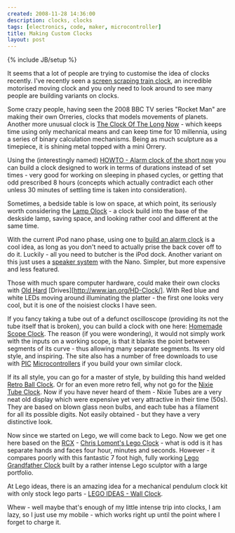 ```yaml
---
created: 2008-11-28 14:36:00
description: clocks, clocks
tags: [electronics, code, maker, microcontroller]
title: Making Custom Clocks
layout: post
---
```

{% include JB/setup %}

It seems that a lot of people are trying to customise the idea of clocks recently. I've recently seen a [screen scraping train clock](https://makezine.com/2007/08/28/my-train-schedule-alarm-clock/), an incredible motorised moving clock and you only need to look around to see many people are building variants on clocks.

Some crazy people, having seen the 2008 BBC TV series "Rocket Man" are making their own Orreries, clocks that models movements of planets. Another more unusual clock is [The Clock Of The Long Now](http://longnow.org/clock/) - which keeps time using only mechanical means and can keep time for 10 millennia, using a series of binary calculation mechanisms. Being as much sculpture as a timepiece, it is shining metal topped with a mini Orrery.

Using the (interestingly named) [HOWTO - Alarm clock of the short now](https://makezine.com/2005/11/04/how-to-alarm-clock-of-the/) you can build a clock designed to work in terms of durations instead of set times - very good for working on sleeping in phased cycles, or getting that odd prescribed 8 hours (concepts which actually contradict each other unless 30 minutes of settling time is taken into consideration).

Sometimes, a bedside table is low on space, at which point, its seriously worth considering the [Lamp Olock](https://makezine.com/2005/05/06/the-lamp-olock-alarm-cloc/) - a clock build into the base of the deskside lamp, saving space, and looking rather cool and different at the same time.

With the current iPod nano phase, using one to [build an alarm clock](https://makezine.com/2005/09/21/diy-ipod-nano-alarm-clock/) is a cool idea, as long as you don't need to actually prise the back cover off to do it. Luckily - all you need to butcher is the iPod dock. Another variant on this just uses a
[speaker system](https://makezine.com/2005/09/15/ipod-nano-speaker-alarm-c/) with the Nano. Simpler, but more expensive and less featured.

Those with much spare computer hardware, could make their own clocks with [Old Hard](https://makezine.com/2007/09/17/hard-drive-clock-1/) [Drives][http://www.ian.org/HD-Clock/]. With Red blue and white LEDs moving around illuminating the platter - the first one looks very cool, but it is one of the noisiest clocks I have seen.

If you fancy taking a tube out of a defunct oscilloscope (providing its not the tube itself that is broken), you can build a clock with one here:
[Homemade Scope Clock](http://www.webx.dk/oz2cpu/clock-scope/scope.htm). The reason (if you were wondering), it would not simply work with the inputs on a working scope, is that it blanks the point between segments of its curve - thus allowing many separate segments. Its very old style, and inspiring. The site
also has a number of free downloads to use with
[PIC](/wiki/pic.html) [Microcontrollers](/wiki/microcontroller.html) if you build your own similar clock.

If its all style, you can go for a master of style, by building this hand welded
[Retro Ball Clock](http://www.finkbuilt.com/blog/ball-clock/). Or for an even more retro fell, why not go for the [Nixie Tube Clock](http://www.finkbuilt.com/blog/numerical-indicator-experimental-1/). Now if you have never heard of them - Nixie Tubes are a very neat old display which were expensive yet very attractive in their time (50s). They are based on blown glass neon bulbs, and each tube has a filament for all its possible digits. Not easily obtained - but they have a very distinctive look.

Now since we started on Lego, we will come back to Lego. Now we get one here based on the [RCX](/wiki/rcx.html) - [Chris Lomont's Lego Clock](http://lomont.org/lego/clock-i/) - what is odd is it has separate hands and faces four hour, minutes and seconds. However - it compares poorly with this fantastic 7 foot high, fully working [Lego Grandfather Clock](http://www.ericharshbarger.org/lego/clock.html) built by a rather intense Lego sculptor with a large portfolio.

At Lego ideas, there is an amazing idea for a mechanical pendulum clock kit with only stock lego parts - [LEGO IDEAS - Wall Clock](https://ideas.lego.com/projects/5f13f0c2-284c-4cb2-b649-f554f29e1514).

Whew - well maybe that's enough of my little intense trip into clocks, I am lazy, so I just use my mobile - which works right up until the point where I forget to charge it.
